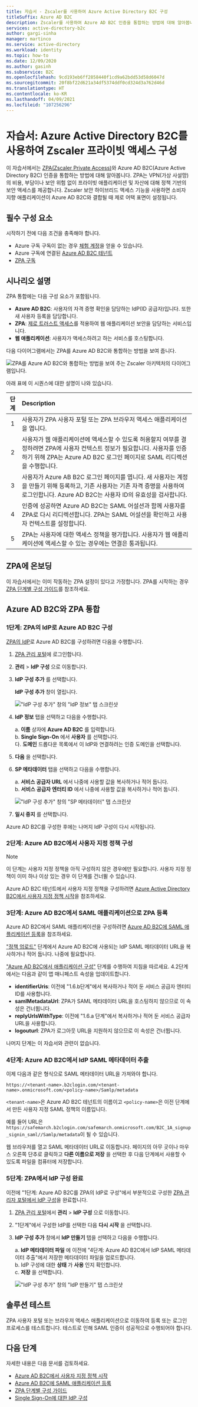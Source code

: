 ```yaml
---
title: 자습서 - Zscaler를 사용하여 Azure Active Directory B2C 구성
titleSuffix: Azure AD B2C
description: Zscaler를 사용하여 Azure AD B2C 인증을 통합하는 방법에 대해 알아봅니다.
services: active-directory-b2c
author: gargi-sinha
manager: martinco
ms.service: active-directory
ms.workload: identity
ms.topic: how-to
ms.date: 12/09/2020
ms.author: gasinh
ms.subservice: B2C
ms.openlocfilehash: 9cd193eb6ff2858440f1cd9a62bdd53d58d6047d
ms.sourcegitcommit: 20f8bf22d621a34df5374ddf0cd324d3a762d46d
ms.translationtype: HT
ms.contentlocale: ko-KR
ms.lasthandoff: 04/09/2021
ms.locfileid: "107256296"
---
```

# <a name="tutorial-configure-zscaler-private-access-with-azure-active-directory-b2c"></a>자습서: Azure Active Directory B2C를 사용하여 Zscaler 프라이빗 액세스 구성

이 자습서에서는 [ZPA(Zscaler Private Access)](https://www.zscaler.com/products/zscaler-private-access)와 Azure AD B2C(Azure Active Directory B2C) 인증을 통합하는 방법에 대해 알아봅니다. ZPA는 VPN(가상 사설망)의 비용, 부담이나 보안 위험 없이 프라이빗 애플리케이션 및 자산에 대해 정책 기반의 보안 액세스를 제공합니다. Zscaler 보안 하이브리드 액세스 기능을 사용하면 소비자 지향 애플리케이션이 Azure AD B2C와 결합될 때 제로 어택 표면이 설정됩니다.

## <a name="prerequisites"></a>필수 구성 요소

시작하기 전에 다음 조건을 충족해야 합니다.

- Azure 구독 구독이 없는 경우 [체험 계정](https://azure.microsoft.com/free/)을 얻을 수 있습니다.  
- Azure 구독에 연결된 [Azure AD B2C 테넌트](./tutorial-create-tenant.md)  
- [ZPA 구독](https://azuremarketplace.microsoft.com/marketplace/apps/aad.zscalerprivateaccess?tab=Overview)

## <a name="scenario-description"></a>시나리오 설명

ZPA 통합에는 다음 구성 요소가 포함됩니다.

- **Azure AD B2C**: 사용자의 자격 증명 확인을 담당하는 IdP(ID 공급자)입니다. 또한 새 사용자 등록을 담당합니다.  
- **ZPA**: [제로 트러스트 액세스](https://www.microsoft.com/security/blog/2018/12/17/zero-trust-part-1-identity-and-access-management/#:~:text=Azure%20Active%20Directory%20%28Azure%20AD%29%20provides%20the%20strong%2C,to%20express%20their%20access%20requirements%20in%20simple%20terms.)를 적용하여 웹 애플리케이션 보안을 담당하는 서비스입니다.  
- **웹 애플리케이션**: 사용자가 액세스하려고 하는 서비스를 호스팅합니다.

다음 다이어그램에서는 ZPA를 Azure AD B2C와 통합하는 방법을 보여 줍니다.

![ZPA를 Azure AD B2C와 통합하는 방법을 보여 주는 Zscaler 아키텍처의 다이어그램입니다.](media/partner-zscaler/zscaler-architecture-diagram.png)

아래 표에 이 시퀀스에 대한 설명이 나와 있습니다.

|단계 | Description |
| :-----:| :-----------|
| 1 | 사용자가 ZPA 사용자 포털 또는 ZPA 브라우저 액세스 애플리케이션을 엽니다.
| 2 | 사용자가 웹 애플리케이션에 액세스할 수 있도록 허용할지 여부를 결정하려면 ZPA에 사용자 컨텍스트 정보가 필요합니다. 사용자를 인증하기 위해 ZPA는 Azure AD B2C 로그인 페이지로 SAML 리디렉션을 수행합니다.  
| 3 | 사용자가 Azure AB B2C 로그인 페이지를 엽니다. 새 사용자는 계정을 만들기 위해 등록하고, 기존 사용자는 기존 자격 증명을 사용하여 로그인합니다. Azure AD B2C는 사용자 ID의 유효성을 검사합니다.
| 4 | 인증에 성공하면 Azure AD B2C는 SAML 어설션과 함께 사용자를 ZPA로 다시 리디렉션합니다. ZPA는 SAML 어설션을 확인하고 사용자 컨텍스트를 설정합니다.
| 5 | ZPA는 사용자에 대한 액세스 정책을 평가합니다. 사용자가 웹 애플리케이션에 액세스할 수 있는 경우에는 연결은 통과됩니다.

## <a name="onboard-to-zpa"></a>ZPA에 온보딩

이 자습서에서는 이미 작동하는 ZPA 설정이 있다고 가정합니다. ZPA를 시작하는 경우 [ZPA 단계별 구성 가이드](https://help.zscaler.com/zpa/step-step-configuration-guide-zpa)를 참조하세요.

## <a name="integrate-zpa-with-azure-ad-b2c"></a>Azure AD B2C와 ZPA 통합

### <a name="step-1-configure-azure-ad-b2c-as-an-idp-on-zpa"></a>1단계: ZPA의 IdP로 Azure AD B2C 구성

[ZPA의 IdP](https://help.zscaler.com/zpa/configuring-idp-single-sign)로 Azure AD B2C를 구성하려면 다음을 수행합니다.

1. [ZPA 관리 포털](https://admin.private.zscaler.com)에 로그인합니다.

1. **관리** > **IdP 구성** 으로 이동합니다.

1. **IdP 구성 추가** 를 선택합니다.

   **IdP 구성 추가** 창이 열립니다.

   !["IdP 구성 추가" 창의 "IdP 정보" 탭 스크린샷](media/partner-zscaler/add-idp-configuration.png)

1. **IdP 정보** 탭을 선택하고 다음을 수행합니다.

   a. **이름** 상자에 **Azure AD B2C** 를 입력합니다.  
   b. **Single Sign-On** 에서 **사용자** 를 선택합니다.  
   다. **도메인** 드롭다운 목록에서 이 IdP와 연결하려는 인증 도메인을 선택합니다.

1. **다음** 을 선택합니다.

1. **SP 메타데이터** 탭을 선택하고 다음을 수행합니다.

   a. **서비스 공급자 URL** 에서 나중에 사용할 값을 복사하거나 적어 둡니다.  
   b. **서비스 공급자 엔터티 ID** 에서 나중에 사용할 값을 복사하거나 적어 둡니다.

   !["IdP 구성 추가" 창의 "SP 메타데이터" 탭 스크린샷](media/partner-zscaler/sp-metadata.png)

1. **일시 중지** 를 선택합니다.

Azure AD B2C를 구성한 후에는 나머지 IdP 구성이 다시 시작됩니다.

### <a name="step-2-configure-custom-policies-in-azure-ad-b2c"></a>2단계: Azure AD B2C에서 사용자 지정 정책 구성

>[!Note]
>이 단계는 사용자 지정 정책을 아직 구성하지 않은 경우에만 필요합니다. 사용자 지정 정책이 이미 하나 이상 있는 경우 이 단계를 건너뛸 수 있습니다.

Azure AD B2C 테넌트에서 사용자 지정 정책을 구성하려면 [Azure Active Directory B2C에서 사용자 지정 정책 시작](./tutorial-create-user-flows.md?pivots=b2c-custom-policy)을 참조하세요.

### <a name="step-3-register-zpa-as-a-saml-application-in-azure-ad-b2c"></a>3단계: Azure AD B2C에서 SAML 애플리케이션으로 ZPA 등록

Azure AD B2C에서 SAML 애플리케이션을 구성하려면 [Azure AD B2C에 SAML 애플리케이션 등록](./saml-service-provider.md)을 참조하세요. 

["정책 업로드"](./saml-service-provider.md#upload-your-policy) 단계에서 Azure AD B2C에 사용되는 IdP SAML 메타데이터 URL을 복사하거나 적어 둡니다. 나중에 필요합니다.

["Azure AD B2C에서 애플리케이션 구성"](./saml-service-provider.md#configure-your-application-in-azure-ad-b2c) 단계를 수행하여 지침을 따르세요. 4\.2단계에서는 다음과 같이 앱 매니페스트 속성을 업데이트합니다.

- **identifierUris**: 이전에 "1.6.b단계"에서 복사하거나 적어 둔 서비스 공급자 엔터티 ID를 사용합니다.  
- **samlMetadataUrl**: ZPA가 SAML 메타데이터 URL을 호스팅하지 않으므로 이 속성은 건너뜁니다.  
- **replyUrlsWithType**: 이전에 "1.6.a 단계"에서 복사하거나 적어 둔 서비스 공급자 URL을 사용합니다.  
- **logouturl**: ZPA가 로그아웃 URL을 지원하지 않으므로 이 속성은 건너뜁니다.

나머지 단계는 이 자습서와 관련이 없습니다.

### <a name="step-4-extract-the-idp-saml-metadata-from-azure-ad-b2c"></a>4단계: Azure AD B2C에서 IdP SAML 메타데이터 추출

이제 다음과 같은 형식으로 SAML 메타데이터 URL을 가져와야 합니다.

```https://<tenant-name>.b2clogin.com/<tenant-name>.onmicrosoft.com/<policy-name>/Samlp/metadata```

`<tenant-name>`은 Azure AD B2C 테넌트의 이름이고 `<policy-name>`은 이전 단계에서 만든 사용자 지정 SAML 정책의 이름입니다.

예를 들어 URL은 `https://safemarch.b2clogin.com/safemarch.onmicrosoft.com/B2C_1A_signup_signin_saml//Samlp/metadata`이 될 수 있습니다.

웹 브라우저를 열고 SAML 메타데이터 URL로 이동합니다. 페이지의 아무 곳이나 마우스 오른쪽 단추로 클릭하고 **다른 이름으로 저장** 을 선택한 후 다음 단계에서 사용할 수 있도록 파일을 컴퓨터에 저장합니다.

### <a name="step-5-complete-the-idp-configuration-on-zpa"></a>5단계: ZPA에서 IdP 구성 완료

이전에 "1단계: Azure AD B2C를 ZPA의 IdP로 구성"에서 부분적으로 구성한 [ZPA 관리자 포털에서 IdP 구성](https://help.zscaler.com/zpa/configuring-idp-single-sign)을 완료합니다.

1. [ZPA 관리 포털](https://admin.private.zscaler.com)에서 **관리**  >  **IdP 구성** 으로 이동합니다.

1. "1단계"에서 구성한 IdP를 선택한 다음 **다시 시작** 을 선택합니다.

1. **IdP 구성 추가** 창에서 **IdP 만들기** 탭을 선택하고 다음을 수행합니다.

   a. **IdP 메타데이터 파일** 에 이전에 "4단계: Azure AD B2C에서 IdP SAML 메타데이터 추출"에서 저장한 메타데이터 파일을 업로드합니다.  
   b. IdP 구성에 대한 **상태** 가 **사용** 인지 확인합니다.  
   c. **저장** 을 선택합니다.

   !["IdP 구성 추가" 창의 "IdP 만들기" 탭 스크린샷](media/partner-zscaler/create-idp.png)

## <a name="test-the-solution"></a>솔루션 테스트

ZPA 사용자 포털 또는 브라우저 액세스 애플리케이션으로 이동하여 등록 또는 로그인 프로세스를 테스트합니다. 테스트로 인해 SAML 인증이 성공적으로 수행되어야 합니다.

## <a name="next-steps"></a>다음 단계

자세한 내용은 다음 문서를 검토하세요.

- [Azure AD B2C에서 사용자 지정 정책 시작](./tutorial-create-user-flows.md?pivots=b2c-custom-policy)
- [Azure AD B2C에 SAML 애플리케이션 등록](./saml-service-provider.md)
- [ZPA 단계별 구성 가이드](https://help.zscaler.com/zpa/step-step-configuration-guide-zpa)
- [Single Sign-On에 대한 IdP 구성](https://help.zscaler.com/zpa/configuring-idp-single-sign)